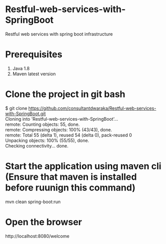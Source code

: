 # Restful-web-services-with-SpringBoot
Restful web services with spring boot infrastructure
# Prerequisites
1. Java 1.8
2. Maven latest version
# Clone the project in git bash
$ git clone https://github.com/consultantdwaraka/Restful-web-services-with-SpringBoot.git
<br>
Cloning into 'Restful-web-services-with-SpringBoot'...
<br>
remote: Counting objects: 55, done.
<br>
remote: Compressing objects: 100% (43/43), done.
<br>
remote: Total 55 (delta 1), reused 54 (delta 0), pack-reused 0
<br>
Unpacking objects: 100% (55/55), done.
<br>
Checking connectivity... done.

# Start the application using maven cli (Ensure that maven is installed before ruunign this command)
mvn clean spring-boot:run
# Open the browser
http://localhost:8080/welcome
